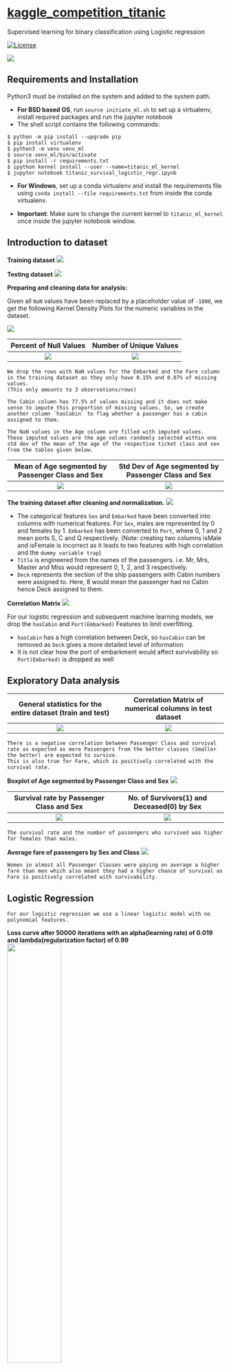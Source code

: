 # <a href='https://www.kaggle.com/c/titanic/overview'>kaggle_competition_titanic </a>
Supervised learning for binary classification using Logistic regression

[![License](https://img.shields.io/badge/License-Apache%202.0-blue.svg)](https://opensource.org/licenses/Apache-2.0)

<img src='img/titanic.jpg'/>

## Requirements and Installation

Python3 must be installed on the system and added to the system path.

- __For BSD based OS__, run  `source initiate_ml.sh` to set up a virtualenv, install required packages and run the jupyter notebook
- The shell script contains the following commands:

```shell
$ python -m pip install --upgrade pip
$ pip install virtualenv
$ python3 -m venv venv_ml
$ source venv_ml/bin/activate
$ pip install -r requirements.txt
$ ipython kernel install --user --name=titanic_ml_kernel
$ jupyter notebook titanic_survival_logistic_regr.ipynb
```

-   __For Windows__, set up a conda virtualenv and install the requirements file using `conda install --file requirements.txt` from inside the conda virtualenv.

-   __Important__: Make sure to change the current kernel to `titanic_ml_kernel` once inside the jupyter notebook window.

## Introduction to dataset

__Training dataset__
<img src='img/stats/train_dataset.png'/>

__Testing dataset__
<img src='img/stats/test_dataset.png'/>

__Preparing and cleaning data for analysis:__

Given all `NaN` values have been replaced by a placeholder value of `-1000`, we get the following Kernel Density Plots for the numeric variables in the dataset.

<img src='img/stats/kde_nan_values.png' /><br/>

Percent of Null Values           |  Number of Unique Values
:-------------------------------:|:----------------------:
![](img/stats/percent_null.png)  |  ![](img/stats/num_non_null.png)

    We drop the rows with NaN values for the Embarked and the Fare column in the training dataset as they only have 0.15% and 0.07% of missing values.
    (This only amounts to 3 observations/rows)

    The Cabin column has 77.5% of values missing and it does not make sense to impute this proportion of missing values. So, we create another column `hasCabin` to flag whether a passenger has a cabin assigned to them.

    The NaN values in the Age column are filled with imputed values.
    These imputed values are the age values randomly selected within one std dev of the mean of the age of the respective ticket class and sex from the tables given below.

Mean of Age segmented by Passenger Class and Sex  |  Std Dev of Age segmented by Passenger Class and Sex
:-------------------------------:|:----------------------:
![](img/stats/mean_of_age_by_pclass_sex.png)  |  ![](img/stats/std_of_age_by_pclass_sex.png)  |

__The training dataset after cleaning and normalization.__
<img src='img/result/X_feat.png' />
   * The categorical features `Sex` and `Embarked` have been converted into columns with numerical features. For `Sex`, males are represented by 0 and females by 1. `Embarked` has been converted to `Port`, where 0, 1 and 2 mean ports S, C and Q respectively. (Note: creating two columns isMale and isFemale is incorrect as it leads to two features with high correlation and the `dummy variable trap`)
   * `Title` is engineered from the names of the passengers. i.e. Mr, Mrs, Master and Miss would represent 0, 1, 2, and 3 respectively.
   * `Deck` represents the section of the ship passengers with Cabin numbers were assigned to. Here, 8 would mean the passenger had no Cabin hence Deck assigned to them.

__Correlation Matrix__
<img src='img/stats/correl_features.png' />

For our logistic regression and subsequent machine learning models, we drop the `hasCabin` and `Port(Embarked)` Features to limit overfitting.
*   `hasCabin` has a high correlation between Deck, so `hasCabin` can be removed as `Deck` gives a more detailed level of information
*   It is not clear how the port of embarkment would affect survivability so `Port(Embarked)` is dropped as well

## Exploratory Data analysis

General statistics for the entire dataset (train and test)  |  Correlation Matrix of numerical columns in test dataset
:-------------------------------:|:----------------------:
![](img/stats/dataset_description.png)  |  ![](img/stats/correl_matrix.png)  |

    There is a negative correlation between Passenger Class and survival rate as expected as more Passengers from the better classes (Smaller the better) are expected to survive.
    This is also true for Fare, which is positively correlated with the survival rate.

__Boxplot of Age segmented by Passenger Class and Sex__
<img src='img/stats/boxplot_age_pclass_sex.png' />

Survival rate by Passenger Class and Sex  |  No. of Survivors(1) and Deceased(0) by Sex
:-------------------------------:|:----------------------:
![](img/stats/survival_rate_sex_pclass.png)  |  ![](img/stats/num_survived_deceased_sex.png)  |

    The survival rate and the number of passengers who survived was higher for females than males.

__Average fare of passengers by Sex and Class__
<img src='img/stats/avg_fare_by_pclass_sex.png' />

    Women in almost all Passenger Classes were paying on average a higher fare than men which also meant they had a higher chance of survival as Fare is positively correlated with survivability.

## Logistic Regression

    For our logistic regression we use a linear logistic model with no polynomial features.

__Loss curve after 50000 iterations with an alpha(learning rate) of 0.019 and lambda(regularization factor) of 0.99__
<img src='img/result/loss_overtime.png' width="50%"/>

__Final loss and accuracy on test data__
<img src='img/result/loss_accuracy_model.png' />

__Accuracy on test data from Kaggle using a linear logistic model__
<img src='img/submission01.png' />

### Acknowledgements
-   Kaggle dataset available from <https://www.kaggle.com/c/titanic/overview>
-   Utility.py utility function library created from another repository on custom Linear and Logistic regression created from scratch using numpy for calculation and matplotlib for plotting.
